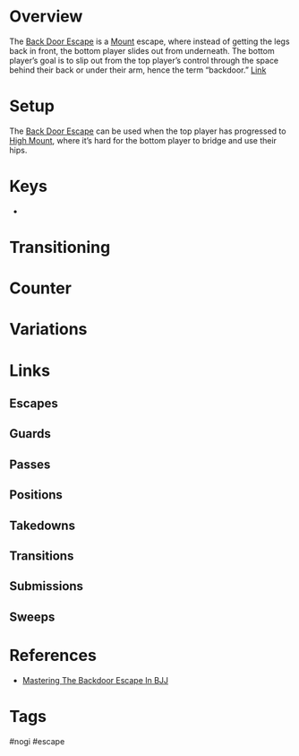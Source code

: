 # Overview
The <u>Back Door Escape</u> is a [Mount](obsidian://open?vault=Obsidian-BJJ-Notes&file=Positions%2FMount) escape, where instead of getting the legs back in front, the bottom player slides out from underneath. The bottom player’s goal is to slip out from the top player’s control through the space behind their back or under their arm, hence the term “backdoor.” [Link](https://www.youtube.com/watch?v=Psv5a2iiQbA)
# Setup
The <u>Back Door Escape</u> can be used when the top player has progressed to [High Mount](obsidian://open?vault=Obsidian-BJJ-Notes&file=Positions%2FHigh%20Mount), where it’s hard for the bottom player to bridge and use their hips.
# Keys
- 
# Transitioning
# Counter
# Variations
# Links
## Escapes
## Guards
## Passes
## Positions
## Takedowns
## Transitions
## Submissions
## Sweeps
# References
- [Mastering The Backdoor Escape In BJJ](https://evolve-mma.com/blog/mastering-the-backdoor-escape-in-bjj/)
# Tags
#nogi #escape 